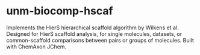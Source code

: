 # unm-biocomp-hscaf
Implements the HierS hierarchical scaffold algorithm by Wilkens et al.
Designed for HierS scaffold analysis, for single molecules, datasets, or common-scaffold comparisons
between pairs or groups of molecules.
Built with ChemAxon JChem.
